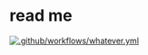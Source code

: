 # read me

[![.github/workflows/whatever.yml](https://github.com/Laura-Jarventie/CICD_demo/actions/workflows/whatever.yml/badge.svg)](https://github.com/Laura-Jarventie/CICD_demo/actions/workflows/whatever.yml)
